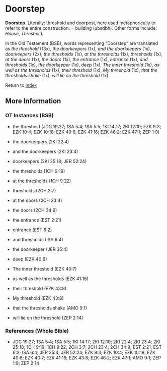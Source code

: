 # Doorstep
**Doorstep**. 
Literally: threshold and doorpost, here used metaphorically to refer to the entire construction: = building (ubsdbh). 
Other forms include: 
*House*, *Threshold*. 


In the Old Testament (BSB), words representing “Doorstep” are translated as 
*the threshold* (13x), *the doorkeepers* (1x), *and the doorkeepers* (1x), *doorkeepers* (2x), *the thresholds* (1x), *at the thresholds* (1x), *thresholds* (1x), *at the doors* (1x), *the doors* (1x), *the entrance* (1x), *entrance* (1x), *and thresholds* (1x), *the doorkeeper* (1x), *deep* (1x), *The inner threshold* (1x), *as well as the thresholds* (1x), *their threshold* (1x), *My threshold* (1x), *that the thresholds shake* (1x), *will lie on the threshold* (1x). 




Return to [Index](00-Index.md)

## More Information

### OT Instances (BSB)

* the threshold (JDG 19:27; 1SA 5:4; 1SA 5:5; 1KI 14:17; 2KI 12:10; EZK 9:3; EZK 10:4; EZK 10:18; EZK 40:6; EZK 41:16; EZK 46:2; EZK 47:1; ZEP 1:9)

* the doorkeepers (2KI 22:4)

* and the doorkeepers (2KI 23:4)

* doorkeepers (2KI 25:18; JER 52:24)

* the thresholds (1CH 9:19)

* at the thresholds (1CH 9:22)

* thresholds (2CH 3:7)

* at the doors (2CH 23:4)

* the doors (2CH 34:9)

* the entrance (EST 2:21)

* entrance (EST 6:2)

* and thresholds (ISA 6:4)

* the doorkeeper (JER 35:4)

* deep (EZK 40:6)

* The inner threshold (EZK 40:7)

* as well as the thresholds (EZK 41:16)

* their threshold (EZK 43:8)

* My threshold (EZK 43:8)

* that the thresholds shake (AMO 9:1)

* will lie on the threshold (ZEP 2:14)



### References (Whole Bible)

* JDG 19:27; 1SA 5:4; 1SA 5:5; 1KI 14:17; 2KI 12:10; 2KI 22:4; 2KI 23:4; 2KI 25:18; 1CH 9:19; 1CH 9:22; 2CH 3:7; 2CH 23:4; 2CH 34:9; EST 2:21; EST 6:2; ISA 6:4; JER 35:4; JER 52:24; EZK 9:3; EZK 10:4; EZK 10:18; EZK 40:6; EZK 40:7; EZK 41:16; EZK 43:8; EZK 46:2; EZK 47:1; AMO 9:1; ZEP 1:9; ZEP 2:14



